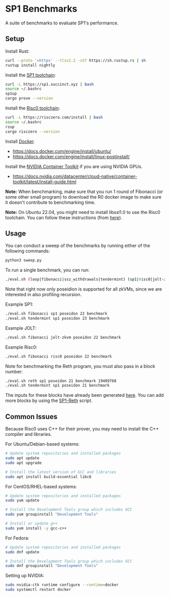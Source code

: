 # SP1 Benchmarks

A suite of benchmarks to evaluate SP1's performance.

## Setup

Install Rust:

```sh
curl --proto '=https' --tlsv1.2 -sSf https://sh.rustup.rs | sh
rustup install nightly
```

Install the [SP1 toolchain](https://docs.succinct.xyz/getting-started/install.html):

```sh
curl -L https://sp1.succinct.xyz | bash
source ~/.bashrc
sp1up
cargo prove --version
```

Install the [Risc0 toolchain](https://dev.risczero.com/api/zkvm/install):

```sh
curl -L https://risczero.com/install | bash
source ~/.bashrc
rzup
cargo risczero --version
```

Install [Docker](https://docs.docker.com/engine/install/ubuntu/).
* https://docs.docker.com/engine/install/ubuntu/
* https://docs.docker.com/engine/install/linux-postinstall/

Install the [NVIDIA Container Toolkit](https://docs.nvidia.com/datacenter/cloud-native/container-toolkit/latest/install-guide.html) if you are using NVIDIA GPUs.
- https://docs.nvidia.com/datacenter/cloud-native/container-toolkit/latest/install-guide.html

**Note:** When benchmarking, make sure that you run 1 round of Fibonacci (or some other small program) to download the R0 docker image to make sure it doesn't contribute to benchmarking time.

**Note:** On Ubuntu 22.04, you might need to install libssl1.0 to use the Risc0 toolchain. You can follow these instructions (from [here](https://stackoverflow.com/questions/72133316/libssl-so-1-1-cannot-open-shared-object-file-no-such-file-or-directory/73604364#73604364)).

## Usage

You can conduct a sweep of the benchmarks by running either of the following commands:

```sh
python3 sweep.py
```

To run a single benchmark, you can run:

```sh
./eval.sh (loop|fibonacci|ssz_withdrawals|tendermint) (sp1|risc0|jolt-zkvm) (poseidon|sha256|blake3|...)
```

Note that right now only poseidion is supported for all zkVMs, since we are interested in also profiling recursion.

Example SP1:

```sh
./eval.sh fibonacci sp1 poseidon 22 benchmark
./eval.sh tendermint sp1 poseidon 23 benchmark
```

Example JOLT:

```sh
./eval.sh fibonacci jolt-zkvm poseidon 22 benchmark
```

Example Risc0:

```sh
./eval.sh fibonacci risc0 poseidon 22 benchmark
```

Note for benchmarking the Reth program, you must also pass in a block number:

```sh
./eval.sh reth sp1 poseidon 21 benchmark 19409768
./eval.sh tendermint sp1 poseidon 21 benchmark
```

The inputs for these blocks have already been generated [here](./eval/cli/blocks/). You can add more
blocks by using the [SP1-Reth](https://github.com/succinctlabs/sp1-reth) script.

## Common Issues

Because Risc0 uses C++ for their prover, you may need to install the C++ compiler and libraries.

For Ubuntu/Debian-based systems:

```sh
# Update system repositories and installed packages
sudo apt update
sudo apt upgrade

# Install the latest version of GCC and libraries
sudo apt install build-essential libc6
```

For CentOS/RHEL-based systems:

```sh
# Update system repositories and installed packages
sudo yum update

# Install the Development Tools group which includes GCC
sudo yum groupinstall "Development Tools"

# Install or update g++
sudo yum install -y gcc-c++
```

For Fedora:

```sh
# Update system repositories and installed packages
sudo dnf update

# Install the Development Tools group which includes GCC
sudo dnf groupinstall "Development Tools"
```

Setting up NVIDIA:

```sh
sudo nvidia-ctk runtime configure --runtime=docker
sudo systemctl restart docker
```